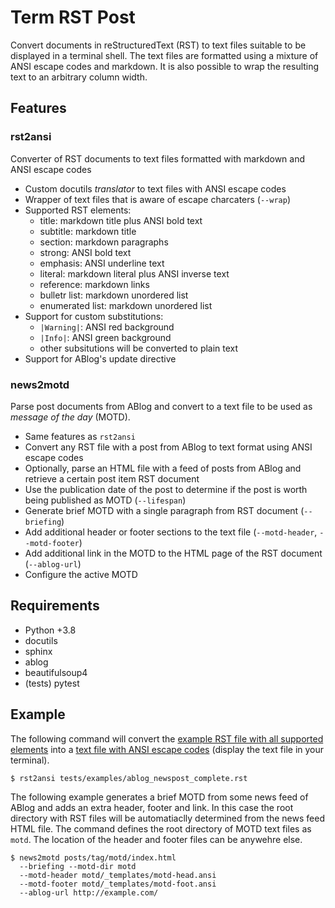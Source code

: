 # Term RST Post

Convert documents in reStructuredText (RST) to text files suitable to be displayed in a terminal shell. The text files are formatted using a mixture of ANSI escape codes and markdown. It is also possible to wrap the resulting text to an arbitrary column width.

## Features

### rst2ansi

Converter of RST documents to text files formatted with markdown and ANSI escape codes

* Custom docutils *translator* to text files with ANSI escape codes
* Wrapper of text files that is aware of escape charcaters (``--wrap``)
* Supported RST elements:
  * title: markdown title plus ANSI bold text
  * subtitle: markdown title
  * section: markdown paragraphs
  * strong: ANSI bold text
  * emphasis: ANSI underline text
  * literal: markdown literal plus ANSI inverse text
  * reference: markdown links
  * bulletr list: markdown unordered list
  * enumerated list: markdown unordered list
* Support for custom substitutions:
  * ``|Warning|``: ANSI red background
  * ``|Info|``: ANSI green background
  * other subsitutions will be converted to plain text
* Support for ABlog's update directive

### news2motd

Parse post documents from ABlog and convert to a text file to be used as *message of the day* (MOTD).

* Same features as ``rst2ansi``
* Convert any RST file with a post from ABlog to text format using ANSI escape codes
* Optionally, parse an HTML file with a feed of posts from ABlog and retrieve a certain post item RST document
* Use the publication date of the post to determine if the post is worth being published as MOTD (``--lifespan``)
* Generate brief MOTD with a single paragraph from RST document (``--briefing``)
* Add additional header or footer sections to the text file (``--motd-header``, ``--motd-footer``)
* Add additional link in the MOTD to the HTML page of the RST document (``--ablog-url``)
* Configure the active MOTD

## Requirements

* Python +3.8
* docutils
* sphinx
* ablog
* beautifulsoup4
* (tests) pytest

## Example

The following command will convert the [example RST file with all supported elements](tests/examples/ablog_newspost_complete.rst) into a [text file with ANSI escape codes](tests/references/ablog_newspost_complete.ansi) (display the text file in your terminal).

```
$ rst2ansi tests/examples/ablog_newspost_complete.rst
```

The following example generates a brief MOTD from some news feed of ABlog and adds an extra header, footer and link. In this case the root directory with RST files will be automatiaclly determined from the news feed HTML file. The command defines the root directory of MOTD text files as ``motd``. The location of the header and footer files can be anywehre else.

```
$ news2motd posts/tag/motd/index.html
  --briefing --motd-dir motd
  --motd-header motd/_templates/motd-head.ansi
  --motd-footer motd/_templates/motd-foot.ansi
  --ablog-url http://example.com/
```

